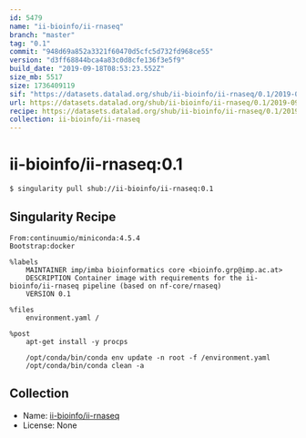```yaml
---
id: 5479
name: "ii-bioinfo/ii-rnaseq"
branch: "master"
tag: "0.1"
commit: "948d69a852a3321f60470d5cfc5d732fd968ce55"
version: "d3ff68844bca4a83c0d8cfe136f3e5f9"
build_date: "2019-09-18T08:53:23.552Z"
size_mb: 5517
size: 1736409119
sif: "https://datasets.datalad.org/shub/ii-bioinfo/ii-rnaseq/0.1/2019-09-18-948d69a8-d3ff6884/d3ff68844bca4a83c0d8cfe136f3e5f9.simg"
url: https://datasets.datalad.org/shub/ii-bioinfo/ii-rnaseq/0.1/2019-09-18-948d69a8-d3ff6884/
recipe: https://datasets.datalad.org/shub/ii-bioinfo/ii-rnaseq/0.1/2019-09-18-948d69a8-d3ff6884/Singularity
collection: ii-bioinfo/ii-rnaseq
---
```


# ii-bioinfo/ii-rnaseq:0.1

```bash
$ singularity pull shub://ii-bioinfo/ii-rnaseq:0.1
```

## Singularity Recipe

```singularity
From:continuumio/miniconda:4.5.4
Bootstrap:docker

%labels
    MAINTAINER imp/imba bioinformatics core <bioinfo.grp@imp.ac.at>
    DESCRIPTION Container image with requirements for the ii-bioinfo/ii-rnaseq pipeline (based on nf-core/rnaseq)
    VERSION 0.1

%files
    environment.yaml /

%post
    apt-get install -y procps

    /opt/conda/bin/conda env update -n root -f /environment.yaml
    /opt/conda/bin/conda clean -a
```

## Collection

 - Name: [ii-bioinfo/ii-rnaseq](https://github.com/ii-bioinfo/ii-rnaseq)
 - License: None

